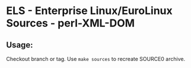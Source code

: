 # ELS - Enterprise Linux/EuroLinux Sources - perl-XML-DOM
 
## Usage:
  Checkout branch or tag. Use `make sources` to recreate  SOURCE0 archive.
